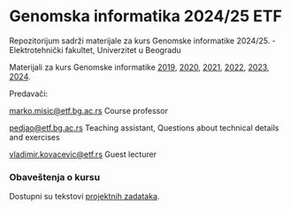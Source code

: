 # Genomska informatika 2024/25 ETF
Repozitorijum sadrži materijale za kurs Genomske informatike 2024/25. - Elektrotehnički fakultet, Univerzitet u Beogradu

Materijali za kurs Genomske informatike [2019](https://github.com/vladimirkovacevic/gi-2019-etf), [2020](https://github.com/vladimirkovacevic/gi-2020-etf), [2021](https://github.com/vladimirkovacevic/gi-2021-etf), [2022](https://github.com/vladimirkovacevic/gi-2022-etf), [2023](https://github.com/vladimirkovacevic/gi-2023-etf), [2024](https://github.com/vladimirkovacevic/gi-2024-etf).

Predavači:

marko.misic@etf.bg.ac.rs Course professor

pedjao@etf.bg.ac.rs Teaching assistant, Questions about technical details and exercises

vladimir.kovacevic@etf.rs Guest lecturer

### Obaveštenja o kursu
Dostupni su tekstovi [projektnih zadataka](https://docs.google.com/document/d/1pAEvpJkSx_kqacKKbwbITQEMepUfZKGqhxYJ_WItwKI/edit?usp=sharing). 
